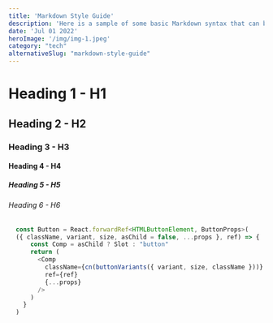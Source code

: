 ```yaml
---
title: 'Markdown Style Guide'
description: 'Here is a sample of some basic Markdown syntax that can be used when writing Markdown content in Astro.'
date: 'Jul 01 2022'
heroImage: '/img/img-1.jpeg'
category: "tech"
alternativeSlug: "markdown-style-guide"
---
```


# Heading 1 - H1
## Heading 2 - H2
### Heading 3 - H3
#### Heading 4 - H4
##### Heading 5 - H5
###### Heading 6 - H6

<div className="px-4 py-10 bg-slate-800 rounded-lg my-14">
  <Markdown>

  ```javascript
    const Button = React.forwardRef<HTMLButtonElement, ButtonProps>(
    ({ className, variant, size, asChild = false, ...props }, ref) => {
        const Comp = asChild ? Slot : "button"
        return (
          <Comp
            className={cn(buttonVariants({ variant, size, className }))}
            ref={ref}
            {...props}
          />
        )
      }
    )
  ```
  </Markdown>
</div>